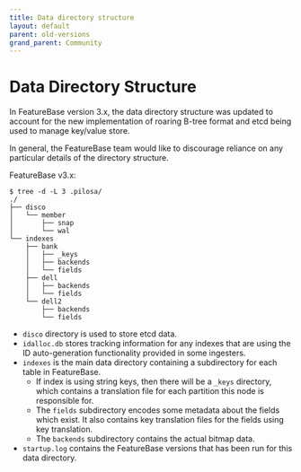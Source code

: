 ```yaml
---
title: Data directory structure
layout: default
parent: old-versions
grand_parent: Community
---
```


# Data Directory Structure

In FeatureBase version 3.x, the data directory structure was updated to account for the new implementation of roaring B-tree format and etcd being used to manage key/value store.

In general, the FeatureBase team would like to discourage reliance on any particular details of the directory structure.

FeatureBase v3.x:
```
$ tree -d -L 3 .pilosa/
./
├── disco
│   └── member
│       ├── snap
│       └── wal
└── indexes
    ├── bank
    │   ├── _keys
    │   ├── backends
    │   └── fields
    ├── dell
    │   ├── backends
    │   └── fields
    └── dell2
        ├── backends
        └── fields
```

 - `disco` directory is used to store etcd data.
 - `idalloc.db` stores tracking information for any indexes that are using the ID auto-generation functionality provided in some ingesters.
 - `indexes` is the main data directory containing a subdirectory for each table in FeatureBase.
    - If index is using string keys, then there will be a `_keys` directory, which contains a translation file for each partition this node is responsible for.
    - The `fields` subdirectory encodes some metadata about the fields which exist. It also contains key translation files for the fields using key translation.
    - The `backends` subdirectory contains the actual bitmap data.
- `startup.log` contains the FeatureBase versions that has been run for this data directory.
